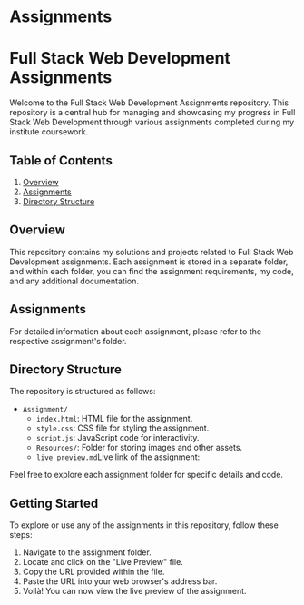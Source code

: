 # Assignments
# Full Stack Web Development Assignments

Welcome to the Full Stack Web Development Assignments repository. This repository is a central hub for managing and showcasing my progress in Full Stack Web Development through various assignments completed during my institute coursework.

## Table of Contents
1. [Overview](#overview)
2. [Assignments](#assignments)
3. [Directory Structure](#directory-structure)


## Overview

This repository contains my solutions and projects related to Full Stack Web Development assignments. Each assignment is stored in a separate folder, and within each folder, you can find the assignment requirements, my code, and any additional documentation.

## Assignments

For detailed information about each assignment, please refer to the respective assignment's folder.

## Directory Structure

The repository is structured as follows:

- `Assignment/`
    - `index.html`: HTML file for the assignment.
  - `style.css`: CSS file for styling the assignment.
  - `script.js`: JavaScript code for interactivity.
  - `Resources/`: Folder for storing images and other assets.
  - `live preview.md`Live link of the assignment: 

Feel free to explore each assignment folder for specific details and code.

## Getting Started

To explore or use any of the assignments in this repository, follow these steps:

1. Navigate to the assignment folder.
2. Locate and click on the "Live Preview" file.
3. Copy the URL provided within the file.
4. Paste the URL into your web browser's address bar.
5. Voilà! You can now view the live preview of the assignment.
